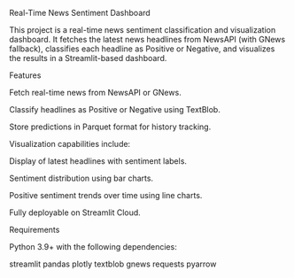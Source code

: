 Real-Time News Sentiment Dashboard

This project is a real-time news sentiment classification and visualization dashboard. It fetches the latest news headlines from NewsAPI (with GNews fallback), classifies each headline as Positive or Negative, and visualizes the results in a Streamlit-based dashboard.

Features

Fetch real-time news from NewsAPI or GNews.

Classify headlines as Positive or Negative using TextBlob.

Store predictions in Parquet format for history tracking.

Visualization capabilities include:

Display of latest headlines with sentiment labels.

Sentiment distribution using bar charts.

Positive sentiment trends over time using line charts.

Fully deployable on Streamlit Cloud.

Requirements

Python 3.9+ with the following dependencies:

streamlit
pandas
plotly
textblob
gnews
requests
pyarrow
